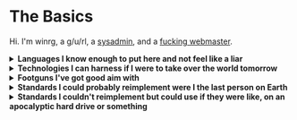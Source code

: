 # The Basics
Hi. I'm winrg, a g/u/rl, a [sysadmin](https://xkcd.com/705), and a [fucking webmaster](https://justinjackson.ca/webmaster/).

<details><summary><b>Languages I know enough to put here and not feel like a liar</b></summary>
  <ul>
    <li>JavaScript</li>
    <li>C</li>
    <li>C++</li>
    <li>C#</li>
    <li>Bash</li>
    <li>Batch</li>
    <li>Rust</li>
    <li>Python</li>
    <li>Java</li>
    <li>HTML</li>
    <li>CSS</li>
    <li>PHP</li>
    <li>Perl</li>
    <li>GLSL</li>
    <li>SQL</li>
    <li>PowerShell</li>
  </ul>
</details>

<details><summary><b>Technologies I can harness if I were to take over the world tomorrow</b></summary>
  <ul>
    <li>linux</li>
    <li>k8s</li>
    <li>docker</li>
    <li>libvirt/kvm</li>
    <li>opengl</li>
    <li>systemd</li>
    <li>AWS</li>
    <li>MySQL</li>
    <li>ESP-IDF</li>
  </ul>
</details>

<details><summary><b>Footguns I've got good aim with</b></summary>
  <ul>
    <li>Regexes</li>
  </ul>
</details>

<details><summary><b>Standards I could probably reimplement were I the last person on Earth</b></summary>
  <ul>
    <li>HTTP < 3.0</li>
    <li>GIF*</li>
    <li>IMAP</li>
    <li>SMTP</li>
    <li>DNS</li>
    <li>WebSockets</li>
  </ul>
</details>

<details><summary><b>Standards I couldn't reimplement but could use if they were like, on an apocalyptic hard drive or something</b></summary>
  <ul>
    <li>SSL/TLS</li>
    <li>QUIC</li>
    <li>HTTP/3.0</li>
    <li>RDAP</li>
    <li>ActivityPub/ActivityStreams</li>
    <li>DHCP</li>
    <li>LDAP</li>
  </ul>
</details>
